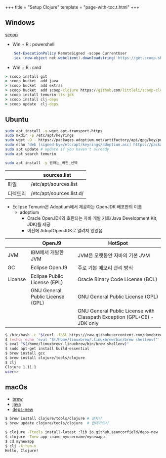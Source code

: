 +++
title = "Setup Clojure"
template = "page-with-toc.t.html"
+++

## Windows

[scoop](https://scoop.sh/)

- Win + R : powershell

``` powershell
    Set-ExecutionPolicy RemoteSigned -scope CurrentUser
    iex (new-object net.webclient).downloadstring('https://get.scoop.sh')
```

- Win + R : cmd

``` cmd
> scoop install git
> scoop bucket  add java
> scoop bucket  add extras
> scoop bucket  add scoop-clojure https://github.com/littleli/scoop-clojure
> scoop install temurin-lts-jdk
> scoop install clj-deps
> scoop update  clj-deps
```

## Ubuntu

``` zsh
sudo apt install -y wget apt-transport-https
sudo mkdir -p /etc/apt/keyrings
sudo wget -O - https://packages.adoptium.net/artifactory/api/gpg/key/public | tee /etc/apt/keyrings/adoptium.asc
sudo echo "deb [signed-by=/etc/apt/keyrings/adoptium.asc] https://packages.adoptium.net/artifactory/deb $(awk -F= '/^VERSION_CODENAME/{print$2}' /etc/os-release) main" | sudo tee /etc/apt/sources.list.d/adoptium.list
sudo apt update # update if you haven't already
sudo apt search temurin

sudo apt install -y 원하는_버전_선택
```

|          | sources.list             |
| -------- | ------------------------ |
| 파일     | /etc/apt/sources.list    |
| 디렉토리 | /etc/apt/sources.list.d/ |

- Eclipse Temurin은 Adoptium에서 제공하는 OpenJDK 배포판의 이름
  - adoptium
    - Oracle OpenJDK와 호환되는 자바 개발 키트(Java Development Kit, JDK)를 제공
    - 이전에 AdoptOpenJDK로 알려져 있었음

|         | OpenJ9                           | HotSpot                                                                 |
| ------- | -------------------------------- | ----------------------------------------------------------------------- |
| JVM     | IBM에서 개발한 JVM               | JVM은 오랫동안 자바의 기본 JVM                                          |
| GC      | Eclipse OpenJ9                   | 주로 기본 메모리 관리 방식                                              |
| License | Eclipse Public License (EPL)     | Oracle Binary Code License (BCL)                                        |
|         | GNU General Public License (GPL) | GNU General Public License (GPL)                                        |
|         |                                  | GNU General Public License with Classpath Exception (GPL+CE) - JDK only |

``` zsh
$ /bin/bash -c "$(curl -fsSL https://raw.githubusercontent.com/Homebrew/install/HEAD/install.sh)"
$ (echo; echo 'eval "$(/home/linuxbrew/.linuxbrew/bin/brew shellenv)"') >> /home/iv/.bashrc
$ eval "$(/home/linuxbrew/.linuxbrew/bin/brew shellenv)"
$ sudo apt-get install build-essential
$ brew install gcc
$ brew install clojure/tools/clojure
$ clj
Clojure 1.11.1
user=>
```

## macOs

- [brew](https://brew.sh/)
- [java](https://adoptium.net/)
- [deps-new](https://github.com/seancorfield/deps-new)

``` zsh
$ brew install clojure/tools/clojure # 설치시
$ brew update clojure/tools/clojure  # 업데이트시

$ clojure -Ttools install-latest :lib io.github.seancorfield/deps-new :as new
$ clojure -Tnew app :name myusername/mynewapp
$ cd mynewapp
$ clj -X:run-x
Hello, Clojure!
```
